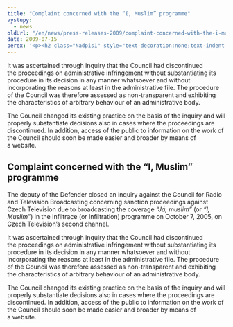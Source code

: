 ```yaml
---
title: "Complaint concerned with the “I, Muslim” programme"
vystupy:
  - news
oldUrl: "/en/news/press-releases-2009/complaint-concerned-with-the-i-muslim-programme/"
date: 2009-07-15
perex: '<p><h2 class="Nadpis1" style="text-decoration:none;text-indent:0pt;">Complaint concerned with the “I, Muslim” programme</h2> <p class="Normln" style="text-indent:0pt;">The deputy of the Defender closed an inquiry against the Council for Radio and Television Broadcasting concerning sanction proceedings against Czech Television due to broadcasting the coverage <span style="font-style:italic;">“</span><span style="font-style:italic;">Já</span><span style="font-style:italic;">, </span><span style="font-style:italic;">muslim</span><span style="font-style:italic;">” </span>(or <span style="font-style:italic;">“I, Muslim”</span>)<span style="font-style:italic;"> </span>in the Infiltrace (or Infiltration)<span style="font-style:italic;"> </span>programme on October 7, 2005, on Czech Television’s second channel.</p>'
---
```


<!-- imported from the old website -->

<p class="Normln" style="text-indent:0pt;">It was ascertained through inquiry that the Council had discontinued the proceedings on administrative infringement without substantiating its procedure in its decision in any manner whatsoever and without incorporating the reasons at least in the administrative file. The procedure of the Council was therefore assessed as non-transparent and exhibiting the characteristics of arbitrary behaviour of an administrative body.</p>
<p class="Normln" style="text-indent:0pt;">The Council changed its existing practice on the basis of the inquiry and will properly substantiate decisions also in cases where the proceedings are discontinued. In addition, access of the public to information on the work of the Council should soon be made easier and broader by means of a website.</p>
</p>
  
<h2 class="Nadpis1" style="text-decoration:none;text-indent:0pt;">Complaint concerned with the “I, Muslim” programme</h2>
<p class="Normln" style="text-indent:0pt;">The deputy of the Defender closed an inquiry against the Council for Radio and Television Broadcasting concerning sanction proceedings against Czech Television due to broadcasting the coverage <span style="font-style:italic;">“</span><span style="font-style:italic;">Já</span><span style="font-style:italic;">, </span><span style="font-style:italic;">muslim</span><span style="font-style:italic;">” </span>(or <span style="font-style:italic;">“I, Muslim”</span>)<span style="font-style:italic;"> </span>in the Infiltrace (or Infiltration)<span style="font-style:italic;"> </span>programme on October 7, 2005, on Czech Television’s second channel.</p>
<p class="Normln" style="text-indent:0pt;">It was ascertained through inquiry that the Council had discontinued the proceedings on administrative infringement without substantiating its procedure in its decision in any manner whatsoever and without incorporating the reasons at least in the administrative file. The procedure of the Council was therefore assessed as non-transparent and exhibiting the characteristics of arbitrary behaviour of an administrative body.</p>
<p class="Normln" style="text-indent:0pt;">The Council changed its existing practice on the basis of the inquiry and will properly substantiate decisions also in cases where the proceedings are discontinued. In addition, access of the public to information on the work of the Council should soon be made easier and broader by means of a website.</p>
